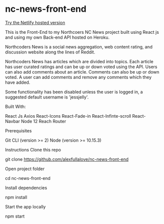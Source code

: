 # nc-news-front-end

[Try the Netlify hosted version](https://alex-nc-news.netlify.com/)

This is the Front-End to my Northcoers NC News project built using React js and using my own Back-end API hosted on Heroku.

Northcoders News is a social news aggregation, web content rating, and discussion website along the lines of Reddit.

Northcoders News has articles which are divided into topics. Each article has user curated ratings and can be up or down voted using the API. Users can also add comments about an article. Comments can also be up or down voted. A user can add comments and remove any comments which they have added.

Some functionality has been disabled unless the user is logged in, a suggested default username is 'jessjelly'.

Built With:

React Js
Axios
React-Icons
React-Fade-in
React-Infinte-scroll
React-Navbar
Node 12
Reach Router

Prerequisites

Git CLI (version >= 2)
Node (version >= 10.15.3)

Instructions
Clone this repo

git clone https://github.com/alexfullalove/nc-news-front-end

Open project folder

cd nc-news-front-end

Install dependencies

npm install

Start the app locally

npm start
